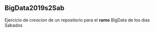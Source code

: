## BigData2019s2Sab
Ejercicio de _creacion_ de un repositorio para el **ramo** BigData de los dias Sabados
